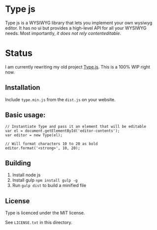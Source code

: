 # Type js

Type js is a WYSIWYG library that lets you implement your own wysiwyg editor.
It has no ui but provides a high-level API for all your WYSIWYG needs. Most 
importantly, *it does not rely contenteditable*.

# Status

I am currently rewriting my old project [Type.js](https://github.com/LukasBombach/Type.js). 
This is a 100% WIP right now.

## Installation

Include `type.min.js` from the `dist.js` on your website.

## Basic usage:

    // Instantiate Type and pass it an element that will be editable
    var el = document.getElementById('editor-contents');
    var editor = new Type(el);
    
    // Will format characters 10 to 20 as bold
    editor.format('<strong>', 10, 20);

## Building

1. Install node js
2. Install gulp `npm install gulp -g`
3. Run `gulp dist` to build a minified file

## License

Type is licenced under the MIT license.

See `LICENSE.txt` in this directory.

